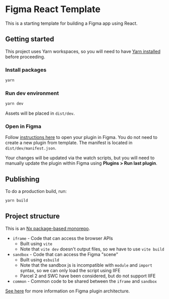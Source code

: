 # Figma React Template

This is a starting template for building a Figma app using React.

## Getting started

This project uses Yarn workspaces, so you will need to have [Yarn installed](https://yarnpkg.com/getting-started/install) before proceeding.

### Install packages

```sh
yarn
```

### Run dev environment

```sh
yarn dev
```

Assets will be placed in `dist/dev`.

### Open in Figma

Follow [instructions here](https://help.figma.com/hc/en-us/articles/360042786733-Create-a-plugin-for-development#Create_a_plugin) to open your plugin in Figma. You do not need to create a new plugin from template. The manifest is located in `dist/dev/manifest.json`.

Your changes will be updated via the watch scripts, but you will need to manually update the plugin within Figma using **Plugins > Run last plugin**.

## Publishing

To do a production build, run:

```sh
yarn build
```

## Project structure

This is an [Nx package-based monorepo](https://nx.dev/tutorials/package-based-repo-tutorial).

- `iframe` - Code that can access the browser APIs
  - Built using `vite`
  - Note that `vite dev` doesn't output files, so we have to use `vite build`
- `sandbox` - Code that can access the Figma "scene"
  - Built using `esbuild`
  - Note that the sandbox js is incompatible with `module` and `import` syntax, so we can only load the script using IIFE
  - Parcel 2 and SWC have been considered, but do not support IIFE
- `common` - Common code to be shared between the `iframe` and `sandbox`

[See here](https://www.figma.com/plugin-docs/how-plugins-run) for more information on Figma plugin architecture.
